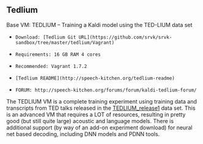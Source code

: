 ## Tedlium ##

Base VM: TEDLIUM – Training a Kaldi model using the TED-LIUM data set

*     Download: [Tedlium Git URL](https://github.com/srvk/srvk-sandbox/tree/master/tedlium/Vagrant)
*     Requirements: 16 GB RAM 4 cores
*     Recommended: Vagrant 1.7.2
*     [Tedlium README](http://speech-kitchen.org/tedlium-readme)
*     FORUM: http://speech-kitchen.org/forums/forum/kaldi-tedlium-forum/

The TEDLIUM VM is a complete training experiment using training data and transcripts from TED talks released in the [TEDLIUM_release1](http://www-lium.univ-lemans.fr/en/content/ted-lium-corpus) data set. This is an advanced VM that requires a LOT of resources, resulting in pretty good (but still quite large) acoustic and language models. There is additional support (by way of an add-on experiment download) for neural net based decoding, including DNN models and PDNN tools.

